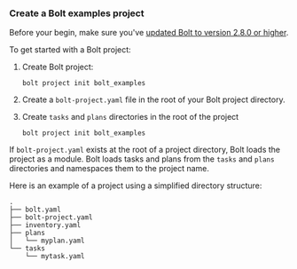### Create a Bolt examples project

Before your begin, make sure you've [updated Bolt to version 2.8.0 or
higher](./bolt_installing.md).

To get started with a Bolt project:
1. Create Bolt project:

   ```
   bolt project init bolt_examples
   ```

2. Create a `bolt-project.yaml` file in the root of your Bolt project directory.

3. Create `tasks` and `plans` directories in the root of the project

    ```
    bolt project init bolt_examples
    ````


If `bolt-project.yaml` exists at the root of a project directory, Bolt loads the
project as a module. Bolt loads tasks and plans from the `tasks` and `plans`
directories and namespaces them to the project name.

Here is an example of a project using a simplified directory structure:
```console
.
├── bolt.yaml
├── bolt-project.yaml
├── inventory.yaml
├── plans
│   └── myplan.yaml
└── tasks
    └── mytask.yaml
```